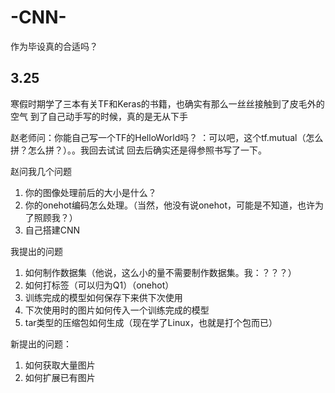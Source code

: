 # -CNN-
作为毕设真的合适吗？
## 3.25
寒假时期学了三本有关TF和Keras的书籍，也确实有那么一丝丝接触到了皮毛外的空气
到了自己动手写的时候，真的是无从下手

赵老师问：你能自己写一个TF的HelloWorld吗？
：可以吧，这个tf.mutual（怎么拼？怎么拼？）。。我回去试试
回去后确实还是得参照书写了一下。

赵问我几个问题
1. 你的图像处理前后的大小是什么？
2. 你的onehot编码怎么处理。（当然，他没有说onehot，可能是不知道，也许为了照顾我？）
3. 自己搭建CNN

我提出的问题
1. 如何制作数据集（他说，这么小的量不需要制作数据集。我：？？？）
2. 如何打标签（可以归为Q1）（onehot）
3. 训练完成的模型如何保存下来供下次使用
4. 下次使用时的图片如何传入一个训练完成的模型
5. tar类型的压缩包如何生成（现在学了Linux，也就是打个包而已）

新提出的问题：
1. 如何获取大量图片
2. 如何扩展已有图片
